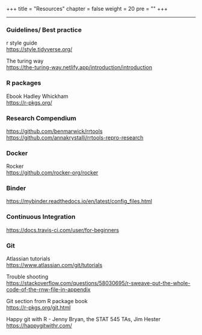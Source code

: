 +++
title = "Resources"
chapter = false
weight = 20
pre = "<b></b>"
+++

___

### Guidelines/ Best practice  

r style guide  
https://style.tidyverse.org/  

The turing way  
https://the-turing-way.netlify.app/introduction/introduction  

### R packages
Ebook Hadley Whickham  
https://r-pkgs.org/

### Research Compendium
https://github.com/benmarwick/rrtools  
https://github.com/annakrystalli/rrtools-repro-research  

### Docker

Rocker  
https://github.com/rocker-org/rocker

### Binder 
https://mybinder.readthedocs.io/en/latest/config_files.html    

### Continuous Integration  
https://docs.travis-ci.com/user/for-beginners  

### Git 

Atlassian tutorials  
https://www.atlassian.com/git/tutorials  

Trouble shooting  
https://stackoverflow.com/questions/58030695/r-sweave-put-the-whole-code-of-the-rnw-file-in-appendix  

Git section from R package book  
https://r-pkgs.org/git.html  

Happy git with R - Jenny Bryan, the STAT 545 TAs, Jim Hester  
https://happygitwithr.com/  


<!--- Research compendium
- Simulation
- Git
- Docker
- Binder
- Unit tests
- Debugging
- Code review -->
